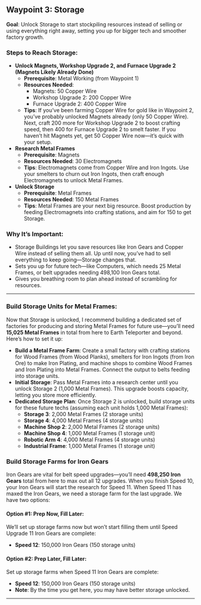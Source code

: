 ## Waypoint 3: Storage
**Goal**: Unlock Storage to start stockpiling resources instead of selling or using everything right away, setting you up for bigger tech and smoother factory growth.

### Steps to Reach Storage:
- **Unlock Magnets, Workshop Upgrade 2, and Furnace Upgrade 2 (Magnets Likely Already Done)**  
  - **Prerequisite**: Metal Working (from Waypoint 1)  
  - **Resources Needed**:  
    - Magnets: 50 Copper Wire  
    - Workshop Upgrade 2: 200 Copper Wire  
    - Furnace Upgrade 2: 400 Copper Wire  
  - **Tips**: If you’ve been farming Copper Wire for gold like in Waypoint 2, you’ve probably unlocked Magnets already (only 50 Copper Wire). Next, craft 200 more for Workshop Upgrade 2 to boost crafting speed, then 400 for Furnace Upgrade 2 to smelt faster. If you haven’t hit Magnets yet, get 50 Copper Wire now—it’s quick with your setup.
- **Research Metal Frames**  
  - **Prerequisite**: Magnets  
  - **Resources Needed**: 30 Electromagnets  
  - **Tips**: Electromagnets come from Copper Wire and Iron Ingots. Use your smelters to churn out Iron Ingots, then craft enough Electromagnets to unlock Metal Frames.
- **Unlock Storage**  
  - **Prerequisite**: Metal Frames  
  - **Resources Needed**: 150 Metal Frames  
  - **Tips**: Metal Frames are your next big resource. Boost production by feeding Electromagnets into crafting stations, and aim for 150 to get Storage.

### Why It’s Important:
- Storage Buildings let you save resources like Iron Gears and Copper Wire instead of selling them all. Up until now, you’ve had to sell everything to keep going—Storage changes that.
- Sets you up for future tech—like Computers, which needs 25 Metal Frames, or belt upgrades needing 498,100 Iron Gears total.
- Gives you breathing room to plan ahead instead of scrambling for resources.
---

### Build Storage Units for Metal Frames:
Now that Storage is unlocked, I recommend building a dedicated set of factories for producing and storing Metal Frames for future use—you’ll need **15,025 Metal Frames** in total from here to Earth Teleporter and beyond. Here’s how to set it up:

- **Build a Metal Frame Farm**: Create a small factory with crafting stations for Wood Frames (from Wood Planks), smelters for Iron Ingots (from Iron Ore) to make Iron Plating, and machine shops to combine Wood Frames and Iron Plating into Metal Frames. Connect the output to belts feeding into storage units.
- **Initial Storage**: Pass Metal Frames into a research center until you unlock Storage 2 (1,000 Metal Frames). This upgrade boosts capacity, letting you store more efficiently.
- **Dedicated Storage Plan**: Once Storage 2 is unlocked, build storage units for these future techs (assuming each unit holds 1,000 Metal Frames):  
  - **Storage 3**: 2,000 Metal Frames (2 storage units)  
  - **Storage 4**: 4,000 Metal Frames (4 storage units)  
  - **Machine Shop 2**: 2,000 Metal Frames (2 storage units)  
  - **Machine Shop 4**: 1,000 Metal Frames (1 storage unit)  
  - **Robotic Arm 4**: 4,000 Metal Frames (4 storage units)  
  - **Industrial Frame**: 1,000 Metal Frames (1 storage unit)  



### Build Storage Farms for Iron Gears
Iron Gears are vital for belt speed upgrades—you’ll need **498,250 Iron Gears** total from here to max out all 12 upgrades. When you finish Speed 10, your Iron Gears will start the research for Speed 11. When Speed 11 has maxed the Iron Gears, we need a storage farm for the last upgrade. We have two options:

#### Option #1: Prep Now, Fill Later:
We’ll set up storage farms now but won’t start filling them until Speed Upgrade 11 Iron Gears are complete:
- **Speed 12**: 150,000 Iron Gears (150 storage units)

#### Option #2: Prep Later, Fill Later:
Set up storage farms when Speed 11 Iron Gears are complete:
- **Speed 12**: 150,000 Iron Gears (150 storage units)  
- **Note**: By the time you get here, you may have better storage unlocked.
---

